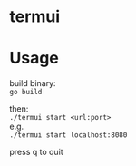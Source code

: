 # termui

# Usage
build binary:  
`go build`  
  
then:  
`./termui start <url:port>`  
e.g.  
`./termui start localhost:8080`  
  
press q to quit
